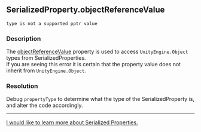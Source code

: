 ## SerializedProperty.objectReferenceValue
```
type is not a supported pptr value
```

### Description
The [objectReferenceValue](https://docs.unity3d.com/ScriptReference/SerializedProperty-objectReferenceValue.html) property is used to access `UnityEngine.Object` types from SerializedProperties.  
If you are seeing this error it is certain that the property value does not inherit from `UnityEngine.Object`.

### Resolution
Debug `propertyType` to determine what the type of the SerializedProperty is, and alter the code accordingly.

---  

[I would like to learn more about Serialized Properties.](../../Editor%20Issues/Serialisation/SerializedObject%20How-to.md)